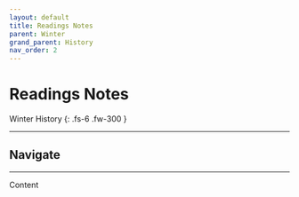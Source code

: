 ```yaml
---
layout: default
title: Readings Notes
parent: Winter
grand_parent: History
nav_order: 2
---
```


# Readings Notes

Winter History
{: .fs-6 .fw-300 }

---

## Navigate

---

Content
